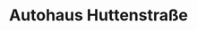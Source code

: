 ---
title: "Autohaus Huttenstraße"
url: /halle-saale/autohaus-huttenstrasse-huttenstrasse/
shop: Autowerkstatt
---